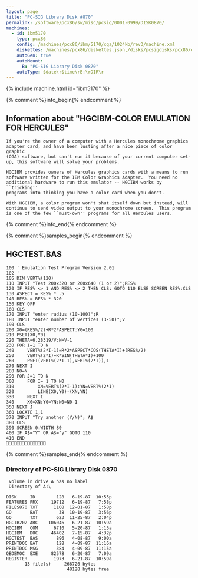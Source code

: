 ```yaml
---
layout: page
title: "PC-SIG Library Disk #870"
permalink: /software/pcx86/sw/misc/pcsig/0001-0999/DISK0870/
machines:
  - id: ibm5170
    type: pcx86
    config: /machines/pcx86/ibm/5170/cga/1024kb/rev3/machine.xml
    diskettes: /machines/pcx86/diskettes.json,/disks/pcsigdisks/pcx86/diskettes.json
    autoGen: true
    autoMount:
      B: "PC-SIG Library Disk 0870"
    autoType: $date\r$time\rB:\rDIR\r
---
```


{% include machine.html id="ibm5170" %}

{% comment %}info_begin{% endcomment %}

## Information about "HGCIBM-COLOR EMULATION FOR HERCULES"

    If you're the owner of a computer with a Hercules monochrome graphics
    adapter card, and have been lusting after a nice piece of color graphic
    (CGA) software, but can't run it because of your current computer set-
    up, this software will solve your problems.
    
    HGCIBM provides owners of Hercules graphics cards with a means to run
    software written for the IBM Color Graphics Adapter.  You need no
    additional hardware to run this emulator -- HGCIBM works by ``tricking''
    programs into thinking you have a color card when you don't.
    
    With HGCIBM, a color program won't shut itself down but instead, will
    continue to send video output to your monochrome screen.  This program
    is one of the few ``must-own'' programs for all Hercules users.
{% comment %}info_end{% endcomment %}

{% comment %}samples_begin{% endcomment %}

## HGCTEST.BAS

```bas
100	' Emulation Test Program Version 2.01
102	'
105	DIM VERT%(120)
110	INPUT "Test 200x320 or 200x640 (1 or 2)";RES%
120	IF RES% <> 1 AND RES% <> 2 THEN CLS: GOTO 110 ELSE SCREEN RES%:CLS
130	ASPECT = RES% * .5
140	RES% = RES% * 320
150	KEY OFF
160	CLS
170	INPUT "enter radius (10-100)";R
180	INPUT "enter number of vertices (3-50)";V
190	CLS
200	X0=(RES%/2)+R*2*ASPECT:Y0=100
210	PSET(X0,Y0)
220	THETA=6.28319/V:N=V-1
230	FOR I=1 TO N
240		VERT%(2*I-1)=R*2*ASPECT*COS(THETA*I)+(RES%/2)
250		VERT%(2*I)=R*SIN(THETA*I)+100
260		PSET(VERT%(2*I-1),VERT%(2*I)),1
270	NEXT I
280	N0=N
290	FOR J=1 TO N
300		FOR I= 1 TO N0
310			XN=VERT%(2*I-1):YN=VERT%(2*I)
320			LINE(X0,Y0)-(XN,YN)
330		NEXT I
340		X0=XN:Y0=YN:N0=N0-1
350	NEXT J
360	LOCATE 1,1
370	INPUT "Try another (Y/N)"; A$
380	CLS
390	SCREEN 0:WIDTH 80
400	IF A$="Y" OR A$="y" GOTO 110
410	END

```

{% comment %}samples_end{% endcomment %}

### Directory of PC-SIG Library Disk 0870

     Volume in drive A has no label
     Directory of A:\

    DISK     ID        128   6-19-87  10:55p
    FEATURES PRX     19712   6-19-87   7:58p
    FILES870 TXT      1108  12-01-87   1:58p
    GO       BAT        38  10-19-87   3:56p
    GO       TXT       623  11-25-87   2:04p
    HGCIB202 ARC    106046   6-21-87  10:59a
    HGCIBM   COM      6710   5-20-87   1:15a
    HGCIBM   DOC     46402   7-15-87   4:32p
    HGCTEST  BAS       896   4-08-87   9:00a
    PRINTDOC BAT       128   4-09-87  11:16a
    PRINTDOC MSG       384   4-09-87  11:15a
    QBDEMOC  EXE     82578   6-20-87   7:09a
    REGISTER          1973   6-21-87  10:59a
           13 file(s)     266726 bytes
                           48128 bytes free
